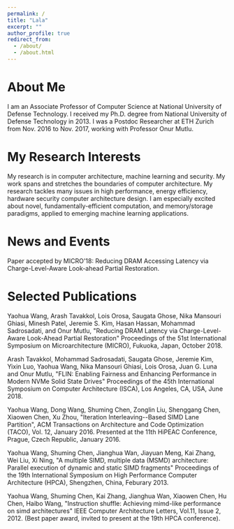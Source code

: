 ```yaml
---
permalink: /
title: "Lala"
excerpt: ""
author_profile: true
redirect_from: 
  - /about/
  - /about.html
---
```




About Me 
========
I am an Associate Professor of Computer Science at National University of Defense Technology. I received my Ph.D. degree from National University of Defense Technology in 2013. I was a Postdoc Researcher at ETH Zurich from Nov. 2016 to Nov. 2017, working with Professor Onur Mutlu.


My Research Interests
=======
My research is in computer architecture, machine learning and security. My work spans and stretches the boundaries of computer architecture. My research tackles many issues in high performance, energy efficiency, hardware security computer architecture design. I am especially excited about novel, fundamentally-efficient computation, and memory/storage paradigms, applied to emerging machine learning applications.

News and Events
=========
Paper accepted by MICRO'18: Reducing DRAM Accessing Latency via Charge-Level-Aware Look-ahead Partial Restoration.

Selected Publications
==========

Yaohua Wang, Arash Tavakkol, Lois Orosa, Saugata Ghose, Nika Mansouri Ghiasi, Minesh Patel, Jeremie S. Kim, Hasan Hassan, Mohammad Sadrosadati, and Onur Mutlu,
"Reducing DRAM Latency via Charge-Level-Aware Look-Ahead Partial Restoration"
Proceedings of the 51st International Symposium on Microarchitecture (MICRO), Fukuoka, Japan, October 2018. 

Arash Tavakkol, Mohammad Sadrosadati, Saugata Ghose, Jeremie Kim, Yixin Luo, Yaohua Wang, Nika Mansouri Ghiasi, Lois Orosa, Juan G. Luna and Onur Mutlu,
"FLIN: Enabling Fairness and Enhancing Performance in Modern NVMe Solid State Drives"
Proceedings of the 45th International Symposium on Computer Architecture (ISCA), Los Angeles, CA, USA, June 2018. 

Yaohua Wang, Dong Wang, Shuming Chen, Zonglin Liu, Shenggang Chen, Xiaowen Chen, Xu Zhou, "Iteration Interleaving--Based SIMD Lane Partition", ACM Transactions on Architecture and Code Optimization (TACO), Vol. 12, January 2016. Presented at the 11th HiPEAC Conference, Prague, Czech Republic, January 2016. 

Yaohua Wang, Shuming Chen, Jianghua Wan, Jiayuan Meng, Kai Zhang, Wei Liu, Xi Ning, "A multiple SIMD, multiple data (MSMD) architecture: Parallel execution of dynamic and static SIMD fragments" Proceedings of the 19th International Symposium on High Performance Computer Architecture (HPCA), Shengzhen, China, Feburary 2013.

Yaohua Wang, Shuming Chen, Kai Zhang, Jianghua Wan, Xiaowen Chen, Hu Chen, Haibo Wang,
"Instruction shuffle: Achieving mimd-like performance on simd architectures" IEEE Computer Architecture Letters, Vol.11, Issue 2, 2012. (Best paper award, invited to present at the 19th HPCA conference).


